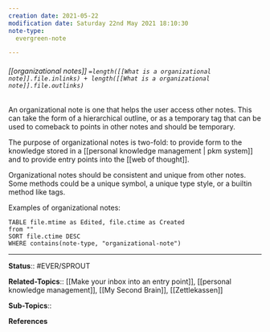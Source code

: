 ```yaml
---
creation date: 2021-05-22
modification date: Saturday 22nd May 2021 18:10:30
note-type: 
  evergreen-note

---
```


###### [[organizational notes]] `=length([[What is a organizational note]].file.inlinks) + length([[What is a organizational note]].file.outlinks)`


An organizational note is one that helps the user access other notes. This can take the form of a hierarchical outline, or as a temporary tag that can be used to comeback to points in other notes and should be temporary. 

The purpose of organizational notes is two-fold: to provide form to the knowledge stored in a [[personal knowledge management | pkm system]] and to provide entry points into the [[web of thought]]. 

Organizational notes should be consistent and unique from other notes. Some methods could be a unique symbol, a unique type style, or a builtin method like tags. 

Examples of organizational notes:
```dataview
TABLE file.mtime as Edited, file.ctime as Created
from ""
SORT file.ctime DESC
WHERE contains(note-type, "organizational-note")
```


---

**Status**:: #EVER/SPROUT  

**Related-Topics**:: [[Make your inbox into an entry point]], [[personal knowledge management]], [[My Second Brain]], [[Zettlekassen]]
	
**Sub-Topics**::
	
**References**